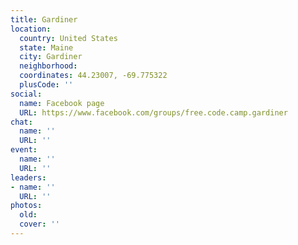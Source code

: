 ```yaml
---
title: Gardiner
location:
  country: United States
  state: Maine
  city: Gardiner
  neighborhood: 
  coordinates: 44.23007, -69.775322
  plusCode: ''
social:
  name: Facebook page
  URL: https://www.facebook.com/groups/free.code.camp.gardiner
chat:
  name: ''
  URL: ''
event:
  name: ''
  URL: ''
leaders:
- name: ''
  URL: ''
photos:
  old: 
  cover: ''
---
```

